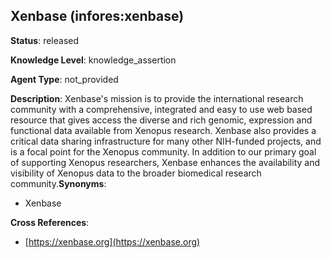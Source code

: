 [//]: # (DO NOT MANUALLY EDIT THIS FILE. IT IS GENERATED FROM A TEMPLATE.)

## Xenbase (infores:xenbase)

**Status**: released
  
**Knowledge Level**: knowledge_assertion
  
**Agent Type**: not_provided

**Description**: Xenbase's mission is to provide the international research community with a comprehensive, integrated and easy to use web based resource that gives access the diverse and rich genomic, expression and functional data available from Xenopus research. Xenbase also provides a critical data sharing infrastructure for many other NIH-funded projects, and is a focal point for the Xenopus community. In addition to our primary goal of supporting Xenopus researchers, Xenbase enhances the availability and visibility of Xenopus data to the broader biomedical research community.**Synonyms**:

- Xenbase

**Cross References**:

- [https://xenbase.org](https://xenbase.org)


